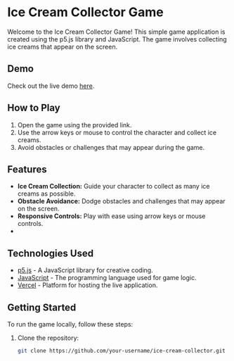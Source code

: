 # Ice Cream Collector Game

Welcome to the Ice Cream Collector Game! This simple game application is created using the p5.js library and JavaScript. The game involves collecting ice creams that appear on the screen.

## Demo

Check out the live demo [here](https://ice-cream-collector-final.vercel.app/).

## How to Play

1. Open the game using the provided link.
2. Use the arrow keys or mouse to control the character and collect ice creams.
3. Avoid obstacles or challenges that may appear during the game.

## Features

- **Ice Cream Collection:** Guide your character to collect as many ice creams as possible.
- **Obstacle Avoidance:** Dodge obstacles and challenges that may appear on the screen.
- **Responsive Controls:** Play with ease using arrow keys or mouse controls.
- 
## Technologies Used

- [p5.js](https://p5js.org/) - A JavaScript library for creative coding.
- [JavaScript](https://developer.mozilla.org/en-US/docs/Web/JavaScript) - The programming language used for game logic.
- [Vercel](https://vercel.com/) - Platform for hosting the live application.

## Getting Started

To run the game locally, follow these steps:

1. Clone the repository:

   ```bash
   git clone https://github.com/your-username/ice-cream-collector.git
